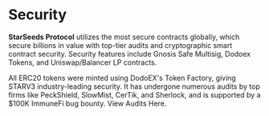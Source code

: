 # Security

**StarSeeds Protocol** utilizes the most secure contracts globally, which secure billions in value with top-tier audits and cryptographic smart contract security. Security features include Gnosis Safe Multisig, Dodoex Tokens, and Uniswap/Balancer LP contracts.

All ERC20 tokens were minted using DodoEX's Token Factory, giving STARV3 industry-leading security. It has undergone numerous audits by top firms like PeckShield, SlowMist, CerTik, and Sherlock, and is supported by a $100K ImmuneFi bug bounty. View Audits Here.
